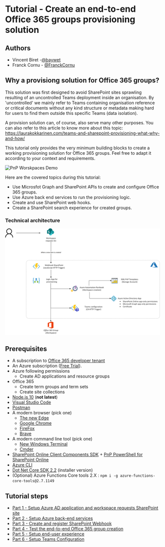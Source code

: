 # Tutorial - Create an end-to-end Office 365 groups provisioning solution #

## Authors

- Vincent Biret -[@baywet](https://twitter.com/baywet)
- Franck Cornu - [@FranckCornu](https://twitter.com/FranckCornu)

## Why a provisiong solution for Office 365 groups?

This solution was first designed to avoid SharePoint sites sprawling resulting of an uncontrolled Teams deployment inside an organisation. By 'uncontrolled' we mainly refer to Teams containing organisation reference or critical documents without any kind structure or metadata making hard for users to find them outside this specific Teams (data isolation).

A provision solution can, of course, also serve many other purposes. You can also refer to this article to know more about this topic: https://laurakokkarinen.com/teams-and-sharepoint-provisioning-what-why-and-how/

This tutorial only provides the very minimum building blocks to create a working provisioning solution for Office 365 groups. Feel free to adapt it according to your context and requirements.

![PnP Worskpaces Demo](./images/demo.gif)

Here are the covered topics during this tutorial:

- Use Microsfot Graph and SharePoint APIs to create and configure Office 365 groups.
- Use Azure back end services to run the provisioning logic.
- Create and use SharePoint web hooks.
- Create a SharePoint search experience for created groups.

### Technical architecture

![Architecture](./images/architecture.png)

## Prerequisites

- A subscription to [Office 365 developer tenant](https://developer.microsoft.com/en-us/office/dev-program)
- An Azure subscription ([Free Trial](https://azure.microsoft.com/en-us/free/)).
- Azure following permissions
    - Create AD applications and resource groups
- Office 365
    - Create term groups and term sets
    - Create site collections
- [Node.js 10](https://nodejs.org/dist/latest-v10.x/) (**not latest**)
- [Visual Studio Code](https://code.visualstudio.com/)
- [Postman](https://www.getpostman.com/)
- A modern browser (pick one)
    - [The new Edge](https://www.microsoftedgeinsider.com/en-us/download/)
    - [Google Chrome](https://www.google.com/chrome/index.html)
    - [FireFox](https://www.mozilla.org/en-US/firefox/new/)
    - [Brave](https://brave.com/bra043)
- A modern command line tool (pick one)
    - [New Windows Terminal](https://www.microsoft.com/store/productId/9N0DX20HK701)
    - [Cmder](https://cmder.net/)
- [SharePoint Online Client Components SDK](https://www.microsoft.com/en-us/download/details.aspx?id=42038) + [PnP PowerShell for SharePoint Online](https://github.com/SharePoint/PnP-PowerShell/releases)
- [Azure CLI](https://docs.microsoft.com/en-us/cli/azure/install-azure-cli?view=azure-cli-latest)
- [Dot Net Core SDK 2.2](https://dotnet.microsoft.com/download/dotnet-core/2.2) (installer version)
- (Optional) Azure Functions Core tools 2.X : `npm i -g azure-functions-core-tools@2.7.1149`

## Tutorial steps

- [Part 1 - Setup Azure AD application and workspace requests SharePoint site](./docs/PART1.md)
- [Part 2 - Setup Azure back-end services](./docs/PART2.md)
- [Part 3 - Create and register SharePoint Webhook](./docs/PART3.md)
- [Part 4 - Test the end-to-end Office 365 group creation](./docs/PART4.md)
- [Part 5 - Setup end-user experience](./docs/PART5.md)
- [Part 6 - Setup Teams Configuration](./docs/PART6.md)



